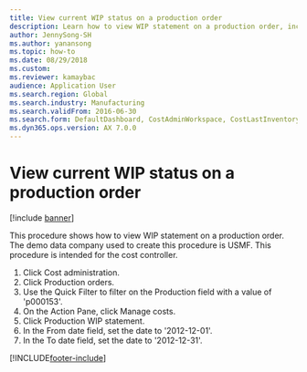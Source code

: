 ```yaml
--- 
title: View current WIP status on a production order
description: Learn how to view WIP statement on a production order, including a step-by-step process using the USMF demo data company.
author: JennySong-SH
ms.author: yanansong
ms.topic: how-to
ms.date: 08/29/2018
ms.custom:
ms.reviewer: kamaybac    
audience: Application User
ms.search.region: Global
ms.search.industry: Manufacturing
ms.search.validFrom: 2016-06-30
ms.search.form: DefaultDashboard, CostAdminWorkspace, CostLastInventoryCloseCard, CostLastBackflushCostingCard, CostStatementCacheCard, CostReleasedProductsMissingCostingDataFormPart, CostCalculationPeriodTopVariancesChartFormPart, ProdTable, CostStatement
ms.dyn365.ops.version: AX 7.0.0 
---
```


# View current WIP status on a production order

[!include [banner](../../includes/banner.md)]

This procedure shows how to view WIP statement on a production order. The demo data company used to create this procedure is USMF. This procedure is intended for the cost controller.

1. Click Cost administration.
2. Click Production orders.
3. Use the Quick Filter to filter on the Production field with a value of 'p000153'.
4. On the Action Pane, click Manage costs.
5. Click Production WIP statement.
6. In the From date field, set the date to '2012-12-01'.
7. In the To date field, set the date to '2012-12-31'.



[!INCLUDE[footer-include](../../../includes/footer-banner.md)]